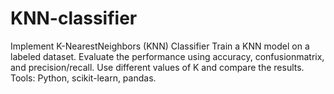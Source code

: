 # KNN-classifier
Implement K-NearestNeighbors (KNN) Classifier Train a KNN model on a labeled dataset. Evaluate the performance using accuracy, confusionmatrix, and precision/recall. Use different values of K and compare the results. Tools: Python, scikit-learn, pandas.
